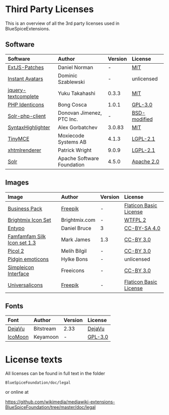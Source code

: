 Third Party Licenses
====================
This is an overview of all the 3rd party licenses used in BlueSpiceExtensions.

Software
--------

| Software | Author | Version | License |
|:--------|:-------|:--------|:-------|
| [ExtJS-Patches](https://github.com/dnorman/ExtJS-Patches) | Daniel Norman | - | [MIT](https://opensource.org/licenses/MIT) |
| [Instant Avatars](http://phoboslab.org/log/2008/12/instant-avatars) | Dominic Szablewski | - | unlicensed |
| [jquery-textcomplete](https://github.com/yuku-t/jquery-textcomplete) | Yuku Takahashi | 0.3.3 | [MIT](https://opensource.org/licenses/MIT) |
| [PHP Identicons](https://sourceforge.net/projects/identicons/) | Bong Cosca | 1.0.1 | [GPL-3.0](https://www.gnu.org/licenses/gpl-3.0.txt) |
| [Solr-php-client](https://github.com/PTCInc/solr-php-client) | Donovan Jimenez, PTC Inc. | - | [BSD-modified](https://opensource.org/licenses/BSD-3-Clause) |
| [SyntaxHighlighter](http://alexgorbatchev.com/SyntaxHighlighter/download/) | Alex Gorbatchev | 3.0.83 | [MIT](https://opensource.org/licenses/MIT) |
| [TinyMCE](https://www.tinymce.com) | Moxiecode Systems AB | 4.1.3 | [LGPL-2.1](http://www.tinymce.com/license) |
| [xhtmlrenderer](https://github.com/flyingsaucerproject/flyingsaucer) | Patrick Wright | 9.0.9 | [LGPL-2.1](https://github.com/flyingsaucerproject/flyingsaucer/blob/master/LICENSE-LGPL-2.1.txt) |
| [Solr](http://lucene.apache.org/solr/) | Apache Software Foundation | 4.5.0 | [Apache 2.0](http://www.apache.org/licenses/LICENSE-2.0) |

Images
------

| Image | Author | Version | License |
|:--------|:-------|:--------|:-------|
| [Business Pack](http://www.flaticon.com/packs/business-pack) | [Freepik](http://www.freepik.com) | - | [Flaticon Basic License](http://file000.flaticon.com/downloads/license/license.pdf) |
| [Brightmix Icon Set](http://opengameart.org/content/brightmix-icon-set) | Brightmix.com | - | [WTFPL 2](http://www.wtfpl.net/about/) |
| [Entypo](http://www.entypo.com/faq.php) | Daniel Bruce | 3 | [CC-BY-SA 4.0](https://creativecommons.org/licenses/by-sa/4.0/) |
| [Famfamfam Silk Icon set 1.3](http://www.famfamfam.com/lab/icons/silk/) | Mark James | 1.3 | [CC-BY 3.0](https://creativecommons.org/licenses/by/3.0/) |
| [Picol 2](http://picol.org/) | Melih Bilgil | - | [CC-BY 3.0](https://creativecommons.org/licenses/by/3.0/) |
| [Pidgin emoticons](http://powabanga.github.io/pidgin-EAP/) | Hylke Bons | - | unlicensed |
| [Simpleicon Interface](http://simpleicon.com/) | Freeicons | - | [CC-BY 3.0](https://creativecommons.org/licenses/by/3.0/) |
| [Universalicons](http://www.flaticon.com/packs/universalicons) | [Freepik](http://www.freepik.com) | - | [Flaticon Basic License](http://file000.flaticon.com/downloads/license/license.pdf) |

Fonts
-----

| Font | Author | Version | License |
|:--------|:-------|:--------|:-------|
| [DejaVu](https://dejavu-fonts.github.io/) | Bitstream | 2.33 | [DejaVu](https://dejavu-fonts.github.io/License.html) |
| [IcoMoon](https://icomoon.io/#icons-icomoon) | Keyamoon | - | [GPL-3.0](https://www.gnu.org/licenses/gpl-3.0.txt) |

License texts
=============
All licenses can be found in full text in the folder

```BlueSpiceFoundation/doc/legal```

or online at

https://github.com/wikimedia/mediawiki-extensions-BlueSpiceFoundation/tree/master/doc/legal
